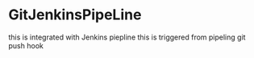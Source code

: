 # GitJenkinsPipeLine
this is integrated with Jenkins piepline
this is triggered from pipeling git push hook
